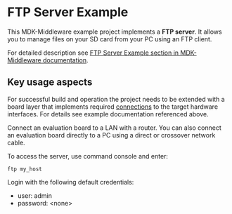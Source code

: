 # FTP Server Example

This MDK-Middleware example project implements a **FTP server**. It allows you to manage files on your SD card from your PC using an FTP client.

For detailed description see [FTP Server Example section in MDK-Middleware documentation](https://arm-software.github.io/MDK-Middleware/latest/Network/FTP_Server_Example.html).

## Key usage aspects

For successful build and operation the project needs to be extended with a board layer that implements required [connections](https://open-cmsis-pack.github.io/cmsis-toolbox/ReferenceApplications/#connections) to the target hardware interfaces. For details see example documentation referenced above.

Connect an evaluation board to a LAN with a router. You can also connect an evaluation board directly to a PC using a direct or crossover network cable.

To access the server, use command console and enter:

```shell
ftp my_host
```

Login with the following default credentials:

- user: admin
- password: \<none\>
